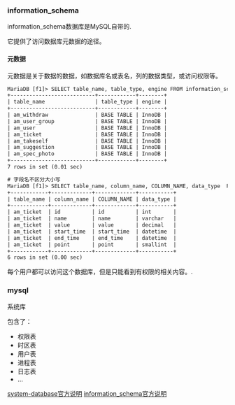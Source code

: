 ### information_schema
information_schema数据库是MySQL自带的.

它提供了访问数据库元数据的途径。

#### 元数据
元数据是关于数据的数据，如数据库名或表名，列的数据类型，或访问权限等。

```html
MariaDB [f1]> SELECT table_name, table_type, engine FROM information_schema.tables WHERE table_schema = 'f1' ORDER BY table_name DESC;
+---------------------------+------------+--------+
| table_name                | table_type | engine |
+---------------------------+------------+--------+
| am_withdraw               | BASE TABLE | InnoDB |
| am_user_group             | BASE TABLE | InnoDB |
| am_user                   | BASE TABLE | InnoDB |
| am_ticket                 | BASE TABLE | InnoDB |
| am_takeself               | BASE TABLE | InnoDB |
| am_suggestion             | BASE TABLE | InnoDB |
| am_spec_photo             | BASE TABLE | InnoDB |
+---------------------------+------------+--------+
7 rows in set (0.01 sec)

# 字段名不区分大小写
MariaDB [f1]> SELECT table_name, column_name, COLUMN_NAME, data_type  FROM information_schema.columns WHERE table_schema = 'f1' and table_name = 'am_ticket' ORDER BY table_name DESC;
+------------+-------------+-------------+-----------+
| table_name | column_name | COLUMN_NAME | data_type |
+------------+-------------+-------------+-----------+
| am_ticket  | id          | id          | int       |
| am_ticket  | name        | name        | varchar   |
| am_ticket  | value       | value       | decimal   |
| am_ticket  | start_time  | start_time  | datetime  |
| am_ticket  | end_time    | end_time    | datetime  |
| am_ticket  | point       | point       | smallint  |
+------------+-------------+-------------+-----------+
6 rows in set (0.00 sec)

```

每个用户都可以访问这个数据库，但是只能看到有权限的相关内容。.


### mysql
系统库

包含了：

- 权限表
- 时区表
- 用户表
- 进程表
- 日志表
- ...

[system-database官方说明](https://dev.mysql.com/doc/refman/5.7/en/system-database.html)
[information_schema官方说明](https://dev.mysql.com/doc/refman/5.7/en/information-schema.html)
